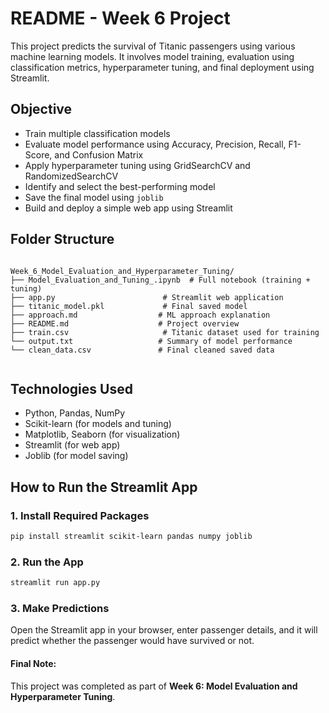
# README - Week 6 Project

This project predicts the survival of Titanic passengers using various machine learning models. It involves model training, evaluation using classification metrics, hyperparameter tuning, and final deployment using Streamlit.


##  Objective

- Train multiple classification models
- Evaluate model performance using Accuracy, Precision, Recall, F1-Score, and Confusion Matrix
- Apply hyperparameter tuning using GridSearchCV and RandomizedSearchCV
- Identify and select the best-performing model
- Save the final model using `joblib`
- Build and deploy a simple web app using Streamlit


##  Folder Structure

```

Week_6_Model_Evaluation_and_Hyperparameter_Tuning/
├── Model_Evaluation_and_Tuning_.ipynb  # Full notebook (training + tuning)
├── app.py                        # Streamlit web application
├── titanic_model.pkl             # Final saved model
├── approach.md                  # ML approach explanation
├── README.md                    # Project overview
├── train.csv                     # Titanic dataset used for training
└── output.txt                   # Summary of model performance
└── clean_data.csv               # Final cleaned saved data


```

## Technologies Used

- Python, Pandas, NumPy
- Scikit-learn (for models and tuning)
- Matplotlib, Seaborn (for visualization)
- Streamlit (for web app)
- Joblib (for model saving)


## How to Run the Streamlit App

### 1. Install Required Packages

```bash
pip install streamlit scikit-learn pandas numpy joblib
```

### 2. Run the App

```bash
streamlit run app.py
```

### 3. Make Predictions

Open the Streamlit app in your browser, enter passenger details, and it will predict whether the passenger would have survived or not.


#### Final Note:

This project was completed as part of **Week 6: Model Evaluation and Hyperparameter Tuning**.
